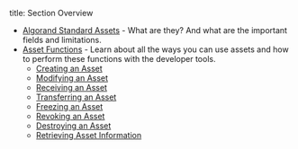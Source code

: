 title: Section Overview

- [Algorand Standard Assets](./params.md) - What are they? And what are the important fields and limitations.
- [Asset Functions](./functions.md) - Learn about all the ways you can use assets and how to perform these functions with the developer tools.
    - [Creating an Asset](./functions.md#creating-an-asset)
    - [Modifying an Asset](./functions.md#modifying-an-asset)
    - [Receiving an Asset](./functions.md#receiving-an-asset)
    - [Transferring an Asset](./functions.md#transferring-an-asset)
    - [Freezing an Asset](./functions.md#freezing-an-asset)
    - [Revoking an Asset](./functions.md#revoking-an-asset)
    - [Destroying an Asset](./functions.md#destroying-an-asset)
    - [Retrieving Asset Information](./functions.md#retrieve-asset-information)